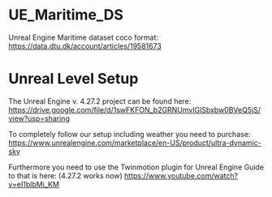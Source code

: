 # UE_Maritime_DS
Unreal Engine Maritime dataset
coco format:
https://data.dtu.dk/account/articles/19581673

# Unreal Level Setup
The Unreal Engine v. 4.27.2 project can be found here:
https://drive.google.com/file/d/1swFKFON_b2GRNUmvIGlSbxbw0BVeQ5jS/view?usp=sharing

To completely follow our setup including weather you need to purchase:
https://www.unrealengine.com/marketplace/en-US/product/ultra-dynamic-sky

Furthermore you need to use the Twinmotion plugin for Unreal Engine Guide to that is here: (4.27.2 works now)
https://www.youtube.com/watch?v=eI1blbMi_KM
